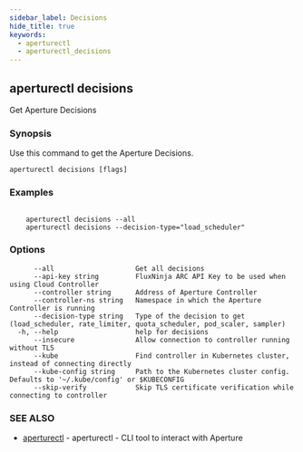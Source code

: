 ```yaml
---
sidebar_label: Decisions
hide_title: true
keywords:
  - aperturectl
  - aperturectl_decisions
---
```


<!-- markdownlint-disable -->

## aperturectl decisions

Get Aperture Decisions

### Synopsis

Use this command to get the Aperture Decisions.

```
aperturectl decisions [flags]
```

### Examples

```

	aperturectl decisions --all
	aperturectl decisions --decision-type="load_scheduler"
```

### Options

```
      --all                    Get all decisions
      --api-key string         FluxNinja ARC API Key to be used when using Cloud Controller
      --controller string      Address of Aperture Controller
      --controller-ns string   Namespace in which the Aperture Controller is running
      --decision-type string   Type of the decision to get (load_scheduler, rate_limiter, quota_scheduler, pod_scaler, sampler)
  -h, --help                   help for decisions
      --insecure               Allow connection to controller running without TLS
      --kube                   Find controller in Kubernetes cluster, instead of connecting directly
      --kube-config string     Path to the Kubernetes cluster config. Defaults to '~/.kube/config' or $KUBECONFIG
      --skip-verify            Skip TLS certificate verification while connecting to controller
```

### SEE ALSO

- [aperturectl](/reference/aperturectl/aperturectl.md) - aperturectl - CLI tool to interact with Aperture
